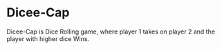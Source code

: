 # Dicee-Cap
Dicee-Cap is Dice Rolling game, where player 1 takes on player 2 and the player with higher dice Wins.
